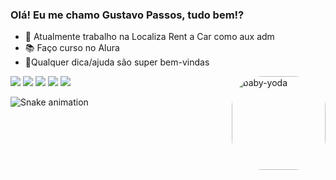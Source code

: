 ### Olá! Eu me chamo Gustavo Passos, tudo bem!?


- 🚗 Atualmente trabalho na Localiza Rent a Car como aux adm
- 📚 Faço curso no Alura
- 🤔Qualquer dica/ajuda são super bem-vindas


<div>
 <img align="right" alt="baby-yoda" height="150" style="border-radius:50px;" src="https://discord.com/channels/@me/802869070575828992/967624440055750707">
</div>

<div> 
  <a href="https://instagram.com/gustavopassosgp" target="_blank"><img src="https://img.shields.io/badge/-Instagram-%23E4405F?style=for-the-badge&logo=instagram&logoColor=white" target="_blank"></a>
 	<a href="https://www.twitch.tv/rafaballerinii" target="_blank"><img src="https://img.shields.io/badge/Twitch-9146FF?style=for-the-badge&logo=twitch&logoColor=white" target="_blank"></a>
<a href="https://discord.gg/DmyUt96tTN" target="_blank"><img src="https://img.shields.io/badge/Discord-7289DA?style=for-the-badge&logo=discord&logoColor=white" target="_blank"></a>   <a href = "mailto:contatorafaballerini@gmail.com"><img src="https://img.shields.io/badge/-Gmail-%23333?style=for-the-badge&logo=gmail&logoColor=white" target="_blank"></a>
 <a href="https://www.linkedin.com/in/gustavo-passos-38450b207" target="_blank"><img src="https://img.shields.io/badge/-LinkedIn-%230077B5?style=for-the-badge&logo=linkedin&logoColor=white" target="_blank"></a> 
  </div>
  
  ![Snake animation](https://github.com/gustavopassosgp/gustavopassosgp/blob/output/github-contribution-grid-snake.svg)
